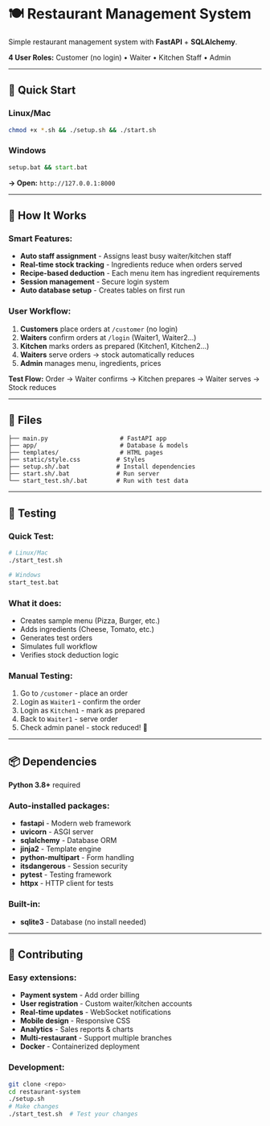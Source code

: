 # 🍽️ Restaurant Management System

Simple restaurant management system with **FastAPI** + **SQLAlchemy**.

**4 User Roles:** Customer (no login) • Waiter • Kitchen Staff • Admin

---

## 🚀 Quick Start

### Linux/Mac
```bash
chmod +x *.sh && ./setup.sh && ./start.sh
```

### Windows
```cmd
setup.bat && start.bat
```

**→ Open:** `http://127.0.0.1:8000`

---

## 🎯 How It Works

### Smart Features:
- **Auto staff assignment** - Assigns least busy waiter/kitchen staff
- **Real-time stock tracking** - Ingredients reduce when orders served
- **Recipe-based deduction** - Each menu item has ingredient requirements
- **Session management** - Secure login system
- **Auto database setup** - Creates tables on first run

### User Workflow:
1. **Customers** place orders at `/customer` (no login)
2. **Waiters** confirm orders at `/login` (Waiter1, Waiter2...)
3. **Kitchen** marks orders as prepared (Kitchen1, Kitchen2...)  
4. **Waiters** serve orders → stock automatically reduces
5. **Admin** manages menu, ingredients, prices

**Test Flow:** Order → Waiter confirms → Kitchen prepares → Waiter serves → Stock reduces

---

## 📁 Files

```
├── main.py                    # FastAPI app
├── app/                       # Database & models
├── templates/                 # HTML pages
├── static/style.css          # Styles
├── setup.sh/.bat             # Install dependencies
├── start.sh/.bat             # Run server
└── start_test.sh/.bat        # Run with test data
```

---

## 🧪 Testing

### Quick Test:
```bash
# Linux/Mac
./start_test.sh

# Windows  
start_test.bat
```

### What it does:
- Creates sample menu (Pizza, Burger, etc.)
- Adds ingredients (Cheese, Tomato, etc.)
- Generates test orders
- Simulates full workflow
- Verifies stock deduction logic

### Manual Testing:
1. Go to `/customer` - place an order
2. Login as `Waiter1` - confirm the order  
3. Login as `Kitchen1` - mark as prepared
4. Back to `Waiter1` - serve order
5. Check admin panel - stock reduced! 🎉

---

## 📦 Dependencies

**Python 3.8+** required

### Auto-installed packages:
- **fastapi** - Modern web framework
- **uvicorn** - ASGI server  
- **sqlalchemy** - Database ORM
- **jinja2** - Template engine
- **python-multipart** - Form handling
- **itsdangerous** - Session security
- **pytest** - Testing framework
- **httpx** - HTTP client for tests

### Built-in:
- **sqlite3** - Database (no install needed)

---

## 🤝 Contributing

### Easy extensions:
- **Payment system** - Add order billing
- **User registration** - Custom waiter/kitchen accounts
- **Real-time updates** - WebSocket notifications
- **Mobile design** - Responsive CSS
- **Analytics** - Sales reports & charts
- **Multi-restaurant** - Support multiple branches
- **Docker** - Containerized deployment

### Development:
```bash
git clone <repo>
cd restaurant-system
./setup.sh
# Make changes
./start_test.sh  # Test your changes
```
